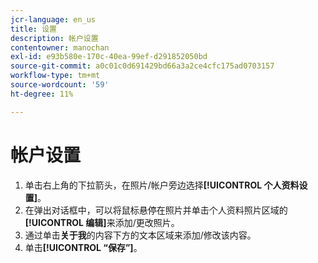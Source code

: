 ```yaml
---
jcr-language: en_us
title: 设置
description: 帐户设置
contentowner: manochan
exl-id: e93b580e-170c-40ea-99ef-d291852050bd
source-git-commit: a0c01c0d691429bd66a3a2ce4cfc175ad0703157
workflow-type: tm+mt
source-wordcount: '59'
ht-degree: 11%

---
```


# 帐户设置

1. 单击右上角的下拉箭头，在照片/帐户旁边选择&#x200B;**[!UICONTROL 个人资料设置]**。
1. 在弹出对话框中，可以将鼠标悬停在照片并单击个人资料照片区域的&#x200B;**[!UICONTROL 编辑]**&#x200B;来添加/更改照片。
1. 通过单击&#x200B;**关于我**&#x200B;的内容下方的文本区域来添加/修改该内容。
1. 单击&#x200B;**[!UICONTROL “保存”]**。
